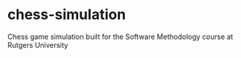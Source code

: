 # chess-simulation

Chess game simulation built for the Software Methodology course at Rutgers University
